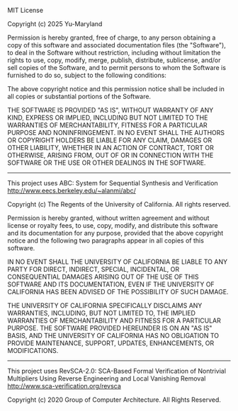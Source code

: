 MIT License

Copyright (c) 2025 Yu-Maryland

Permission is hereby granted, free of charge, to any person obtaining a copy
of this software and associated documentation files (the "Software"), to deal
in the Software without restriction, including without limitation the rights
to use, copy, modify, merge, publish, distribute, sublicense, and/or sell
copies of the Software, and to permit persons to whom the Software is
furnished to do so, subject to the following conditions:

The above copyright notice and this permission notice shall be included in all
copies or substantial portions of the Software.

THE SOFTWARE IS PROVIDED "AS IS", WITHOUT WARRANTY OF ANY KIND, EXPRESS OR
IMPLIED, INCLUDING BUT NOT LIMITED TO THE WARRANTIES OF MERCHANTABILITY,
FITNESS FOR A PARTICULAR PURPOSE AND NONINFRINGEMENT. IN NO EVENT SHALL THE
AUTHORS OR COPYRIGHT HOLDERS BE LIABLE FOR ANY CLAIM, DAMAGES OR OTHER
LIABILITY, WHETHER IN AN ACTION OF CONTRACT, TORT OR OTHERWISE, ARISING FROM,
OUT OF OR IN CONNECTION WITH THE SOFTWARE OR THE USE OR OTHER DEALINGS IN THE
SOFTWARE.

--------------------------------------------------------------------------------

This project uses ABC: System for Sequential Synthesis and Verification
http://www.eecs.berkeley.edu/~alanmi/abc/

Copyright (c) The Regents of the University of California. All rights reserved.

Permission is hereby granted, without written agreement and without license or
royalty fees, to use, copy, modify, and distribute this software and its
documentation for any purpose, provided that the above copyright notice and
the following two paragraphs appear in all copies of this software.

IN NO EVENT SHALL THE UNIVERSITY OF CALIFORNIA BE LIABLE TO ANY PARTY FOR
DIRECT, INDIRECT, SPECIAL, INCIDENTAL, OR CONSEQUENTIAL DAMAGES ARISING OUT OF
THE USE OF THIS SOFTWARE AND ITS DOCUMENTATION, EVEN IF THE UNIVERSITY OF
CALIFORNIA HAS BEEN ADVISED OF THE POSSIBILITY OF SUCH DAMAGE.

THE UNIVERSITY OF CALIFORNIA SPECIFICALLY DISCLAIMS ANY WARRANTIES, INCLUDING,
BUT NOT LIMITED TO, THE IMPLIED WARRANTIES OF MERCHANTABILITY AND FITNESS FOR
A PARTICULAR PURPOSE. THE SOFTWARE PROVIDED HEREUNDER IS ON AN "AS IS" BASIS,
AND THE UNIVERSITY OF CALIFORNIA HAS NO OBLIGATION TO PROVIDE MAINTENANCE,
SUPPORT, UPDATES, ENHANCEMENTS, OR MODIFICATIONS.

--------------------------------------------------------------------------------

This project uses RevSCA-2.0: SCA-Based Formal Verification of Nontrivial Multipliers Using Reverse Engineering and Local Vanishing Removal
http://www.sca-verification.org/revsca

Copyright (c) 2020 Group of Computer Architecture. All Rights Reserved.